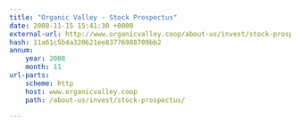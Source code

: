 ```yaml
---
title: "Organic Valley - Stock Prospectus"
date: 2008-11-15 15:41:30 +0000
external-url: http://www.organicvalley.coop/about-us/invest/stock-prospectus/
hash: 11a61c5b4a320621ee83776988709bb2
annum:
    year: 2008
    month: 11
url-parts:
    scheme: http
    host: www.organicvalley.coop
    path: /about-us/invest/stock-prospectus/

---
```



